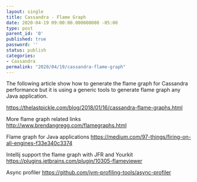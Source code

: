 ```yaml
---
layout: single
title: Cassandra - Flame Graph
date: 2020-04-19 09:00:00.000000000 -05:00
type: post
parent_id: '0'
published: true
password: ''
status: publish
categories:
- Cassandra
permalink: "2020/04/19/cassandra-flame-graph"
---
```


The following article show how to generate the flame graph for Cassandra performance but it is using a generic tools to generate flame graph any Java application.

https://thelastpickle.com/blog/2018/01/16/cassandra-flame-graphs.html

More flame graph related links
http://www.brendangregg.com/flamegraphs.html

Flame graph for Java applications
https://medium.com/97-things/firing-on-all-engines-f33e340c3374

Intellij support the flame graph with JFR and Yourkit
https://plugins.jetbrains.com/plugin/10305-flameviewer

Async profiler
https://github.com/jvm-profiling-tools/async-profiler

